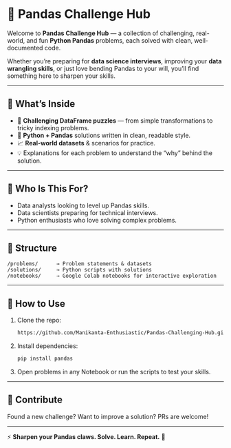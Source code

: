 # 🐼 Pandas Challenge Hub

Welcome to **Pandas Challenge Hub** — a collection of challenging, real-world, and fun **Python Pandas** problems, each solved with clean, well-documented code.

Whether you’re preparing for **data science interviews**, improving your **data wrangling skills**, or just love bending Pandas to your will, you’ll find something here to sharpen your skills.

---

## 📌 What’s Inside

* 🧩 **Challenging DataFrame puzzles** — from simple transformations to tricky indexing problems.
* 🐍 **Python + Pandas** solutions written in clean, readable style.
* 📈 **Real-world datasets** & scenarios for practice.
* 💡 Explanations for each problem to understand the “why” behind the solution.

---

## 🚀 Who Is This For?

* Data analysts looking to level up Pandas skills.
* Data scientists preparing for technical interviews.
* Python enthusiasts who love solving complex problems.

---

## 📂 Structure

```
/problems/      → Problem statements & datasets
/solutions/     → Python scripts with solutions
/notebooks/     → Google Colab notebooks for interactive exploration
```

---

## 🏁 How to Use

1. Clone the repo:

   ```bash
   https://github.com/Manikanta-Enthusiastic/Pandas-Challenging-Hub.git
   ```
2. Install dependencies:

   ```bash
   pip install pandas
   ```
3. Open problems in any Notebook or run the scripts to test your skills.

---

## 💬 Contribute

Found a new challenge? Want to improve a solution? PRs are welcome!

---

⚡ **Sharpen your Pandas claws. Solve. Learn. Repeat.** 🐼

